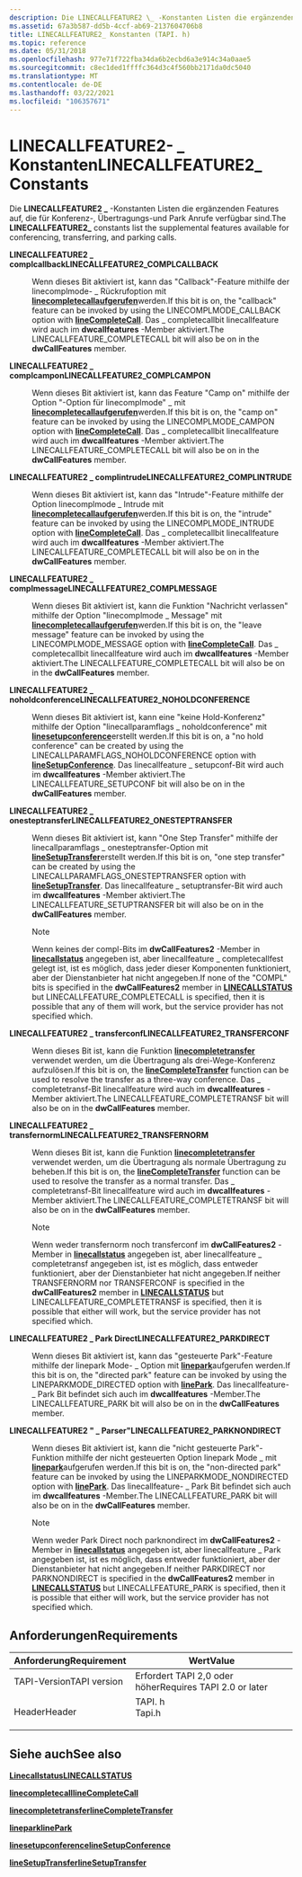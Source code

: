 ```yaml
---
description: Die LINECALLFEATURE2 \_ -Konstanten Listen die ergänzenden Features auf, die für Konferenz-, Übertragungs-und Park Anrufe verfügbar sind.
ms.assetid: 67a3b587-dd5b-4ccf-ab69-2137604706b8
title: LINECALLFEATURE2_ Konstanten (TAPI. h)
ms.topic: reference
ms.date: 05/31/2018
ms.openlocfilehash: 977e71f722fba34da6b2ecbd6a3e914c34a0aae5
ms.sourcegitcommit: c8ec1ded1ffffc364d3c4f560bb2171da0dc5040
ms.translationtype: MT
ms.contentlocale: de-DE
ms.lasthandoff: 03/22/2021
ms.locfileid: "106357671"
---
```

# <a name="linecallfeature2_-constants"></a><span data-ttu-id="251b7-103">LINECALLFEATURE2- \_ Konstanten</span><span class="sxs-lookup"><span data-stu-id="251b7-103">LINECALLFEATURE2\_ Constants</span></span>

<span data-ttu-id="251b7-104">Die **LINECALLFEATURE2 \_** -Konstanten Listen die ergänzenden Features auf, die für Konferenz-, Übertragungs-und Park Anrufe verfügbar sind.</span><span class="sxs-lookup"><span data-stu-id="251b7-104">The **LINECALLFEATURE2\_** constants list the supplemental features available for conferencing, transferring, and parking calls.</span></span>

<dl> <dt>

<span data-ttu-id="251b7-105"><span id="LINECALLFEATURE2_COMPLCALLBACK"></span><span id="linecallfeature2_complcallback"></span>**LINECALLFEATURE2 \_ complcallback**</span><span class="sxs-lookup"><span data-stu-id="251b7-105"><span id="LINECALLFEATURE2_COMPLCALLBACK"></span><span id="linecallfeature2_complcallback"></span>**LINECALLFEATURE2\_COMPLCALLBACK**</span></span>
</dt> <dd> <dl> <dt>



<span data-ttu-id="251b7-106">Wenn dieses Bit aktiviert ist, kann das "Callback"-Feature mithilfe der linecomplmode- \_ Rückrufoption mit [**linecompletecallaufgerufen**](/windows/desktop/api/Tapi/nf-tapi-linecompletecall)werden.</span><span class="sxs-lookup"><span data-stu-id="251b7-106">If this bit is on, the "callback" feature can be invoked by using the LINECOMPLMODE\_CALLBACK option with [**lineCompleteCall**](/windows/desktop/api/Tapi/nf-tapi-linecompletecall).</span></span> <span data-ttu-id="251b7-107">Das \_ completecallbit linecallfeature wird auch im **dwcallfeatures** -Member aktiviert.</span><span class="sxs-lookup"><span data-stu-id="251b7-107">The LINECALLFEATURE\_COMPLETECALL bit will also be on in the **dwCallFeatures** member.</span></span>


</dt> </dl> </dd> <dt>

<span data-ttu-id="251b7-108"><span id="LINECALLFEATURE2_COMPLCAMPON"></span><span id="linecallfeature2_complcampon"></span>**LINECALLFEATURE2 \_ complcampon**</span><span class="sxs-lookup"><span data-stu-id="251b7-108"><span id="LINECALLFEATURE2_COMPLCAMPON"></span><span id="linecallfeature2_complcampon"></span>**LINECALLFEATURE2\_COMPLCAMPON**</span></span>
</dt> <dd> <dl> <dt>



<span data-ttu-id="251b7-109">Wenn dieses Bit aktiviert ist, kann das Feature "Camp on" mithilfe der Option "-Option für linecomplmode" \_ mit [**linecompletecallaufgerufen**](/windows/desktop/api/Tapi/nf-tapi-linecompletecall)werden.</span><span class="sxs-lookup"><span data-stu-id="251b7-109">If this bit is on, the "camp on" feature can be invoked by using the LINECOMPLMODE\_CAMPON option with [**lineCompleteCall**](/windows/desktop/api/Tapi/nf-tapi-linecompletecall).</span></span> <span data-ttu-id="251b7-110">Das \_ completecallbit linecallfeature wird auch im **dwcallfeatures** -Member aktiviert.</span><span class="sxs-lookup"><span data-stu-id="251b7-110">The LINECALLFEATURE\_COMPLETECALL bit will also be on in the **dwCallFeatures** member.</span></span>


</dt> </dl> </dd> <dt>

<span data-ttu-id="251b7-111"><span id="LINECALLFEATURE2_COMPLINTRUDE"></span><span id="linecallfeature2_complintrude"></span>**LINECALLFEATURE2 \_ complintrude**</span><span class="sxs-lookup"><span data-stu-id="251b7-111"><span id="LINECALLFEATURE2_COMPLINTRUDE"></span><span id="linecallfeature2_complintrude"></span>**LINECALLFEATURE2\_COMPLINTRUDE**</span></span>
</dt> <dd> <dl> <dt>



<span data-ttu-id="251b7-112">Wenn dieses Bit aktiviert ist, kann das "Intrude"-Feature mithilfe der Option linecomplmode \_ Intrude mit [**linecompletecallaufgerufen**](/windows/desktop/api/Tapi/nf-tapi-linecompletecall)werden.</span><span class="sxs-lookup"><span data-stu-id="251b7-112">If this bit is on, the "intrude" feature can be invoked by using the LINECOMPLMODE\_INTRUDE option with [**lineCompleteCall**](/windows/desktop/api/Tapi/nf-tapi-linecompletecall).</span></span> <span data-ttu-id="251b7-113">Das \_ completecallbit linecallfeature wird auch im **dwcallfeatures** -Member aktiviert.</span><span class="sxs-lookup"><span data-stu-id="251b7-113">The LINECALLFEATURE\_COMPLETECALL bit will also be on in the **dwCallFeatures** member.</span></span>


</dt> </dl> </dd> <dt>

<span data-ttu-id="251b7-114"><span id="LINECALLFEATURE2_COMPLMESSAGE"></span><span id="linecallfeature2_complmessage"></span>**LINECALLFEATURE2 \_ complmessage**</span><span class="sxs-lookup"><span data-stu-id="251b7-114"><span id="LINECALLFEATURE2_COMPLMESSAGE"></span><span id="linecallfeature2_complmessage"></span>**LINECALLFEATURE2\_COMPLMESSAGE**</span></span>
</dt> <dd> <dl> <dt>



<span data-ttu-id="251b7-115">Wenn dieses Bit aktiviert ist, kann die Funktion "Nachricht verlassen" mithilfe der Option "linecomplmode \_ Message" mit [**linecompletecallaufgerufen**](/windows/desktop/api/Tapi/nf-tapi-linecompletecall)werden.</span><span class="sxs-lookup"><span data-stu-id="251b7-115">If this bit is on, the "leave message" feature can be invoked by using the LINECOMPLMODE\_MESSAGE option with [**lineCompleteCall**](/windows/desktop/api/Tapi/nf-tapi-linecompletecall).</span></span> <span data-ttu-id="251b7-116">Das \_ completecallbit linecallfeature wird auch im **dwcallfeatures** -Member aktiviert.</span><span class="sxs-lookup"><span data-stu-id="251b7-116">The LINECALLFEATURE\_COMPLETECALL bit will also be on in the **dwCallFeatures** member.</span></span>


</dt> </dl> </dd> <dt>

<span data-ttu-id="251b7-117"><span id="LINECALLFEATURE2_NOHOLDCONFERENCE"></span><span id="linecallfeature2_noholdconference"></span>**LINECALLFEATURE2 \_ noholdconference**</span><span class="sxs-lookup"><span data-stu-id="251b7-117"><span id="LINECALLFEATURE2_NOHOLDCONFERENCE"></span><span id="linecallfeature2_noholdconference"></span>**LINECALLFEATURE2\_NOHOLDCONFERENCE**</span></span>
</dt> <dd> <dl> <dt>



<span data-ttu-id="251b7-118">Wenn dieses Bit aktiviert ist, kann eine "keine Hold-Konferenz" mithilfe der Option "linecallparamflags \_ noholdconference" mit [**linesetupconference**](/windows/desktop/api/Tapi/nf-tapi-linesetupconference)erstellt werden.</span><span class="sxs-lookup"><span data-stu-id="251b7-118">If this bit is on, a "no hold conference" can be created by using the LINECALLPARAMFLAGS\_NOHOLDCONFERENCE option with [**lineSetupConference**](/windows/desktop/api/Tapi/nf-tapi-linesetupconference).</span></span> <span data-ttu-id="251b7-119">Das linecallfeature \_ setupconf-Bit wird auch im **dwcallfeatures** -Member aktiviert.</span><span class="sxs-lookup"><span data-stu-id="251b7-119">The LINECALLFEATURE\_SETUPCONF bit will also be on in the **dwCallFeatures** member.</span></span>


</dt> </dl> </dd> <dt>

<span data-ttu-id="251b7-120"><span id="LINECALLFEATURE2_ONESTEPTRANSFER"></span><span id="linecallfeature2_onesteptransfer"></span>**LINECALLFEATURE2 \_ onesteptransfer**</span><span class="sxs-lookup"><span data-stu-id="251b7-120"><span id="LINECALLFEATURE2_ONESTEPTRANSFER"></span><span id="linecallfeature2_onesteptransfer"></span>**LINECALLFEATURE2\_ONESTEPTRANSFER**</span></span>
</dt> <dd> <dl> <dt>



<span data-ttu-id="251b7-121">Wenn dieses Bit aktiviert ist, kann "One Step Transfer" mithilfe der linecallparamflags \_ onesteptransfer-Option mit [**lineSetupTransfer**](/windows/desktop/api/Tapi/nf-tapi-linesetuptransfer)erstellt werden.</span><span class="sxs-lookup"><span data-stu-id="251b7-121">If this bit is on, "one step transfer" can be created by using the LINECALLPARAMFLAGS\_ONESTEPTRANSFER option with [**lineSetupTransfer**](/windows/desktop/api/Tapi/nf-tapi-linesetuptransfer).</span></span> <span data-ttu-id="251b7-122">Das linecallfeature \_ setuptransfer-Bit wird auch im **dwcallfeatures** -Member aktiviert.</span><span class="sxs-lookup"><span data-stu-id="251b7-122">The LINECALLFEATURE\_SETUPTRANSFER bit will also be on in the **dwCallFeatures** member.</span></span>

> [!Note]  
> <span data-ttu-id="251b7-123">Wenn keines der compl-Bits im **dwCallFeatures2** -Member in [**linecallstatus**](/windows/desktop/api/Tapi/ns-tapi-linecallstatus) angegeben ist, aber linecallfeature \_ completecallfest gelegt ist, ist es möglich, dass jeder dieser Komponenten funktioniert, aber der Dienstanbieter hat nicht angegeben.</span><span class="sxs-lookup"><span data-stu-id="251b7-123">If none of the "COMPL" bits is specified in the **dwCallFeatures2** member in [**LINECALLSTATUS**](/windows/desktop/api/Tapi/ns-tapi-linecallstatus) but LINECALLFEATURE\_COMPLETECALL is specified, then it is possible that any of them will work, but the service provider has not specified which.</span></span>

 


</dt> </dl> </dd> <dt>

<span data-ttu-id="251b7-124"><span id="LINECALLFEATURE2_TRANSFERCONF"></span><span id="linecallfeature2_transferconf"></span>**LINECALLFEATURE2 \_ transferconf**</span><span class="sxs-lookup"><span data-stu-id="251b7-124"><span id="LINECALLFEATURE2_TRANSFERCONF"></span><span id="linecallfeature2_transferconf"></span>**LINECALLFEATURE2\_TRANSFERCONF**</span></span>
</dt> <dd> <dl> <dt>



<span data-ttu-id="251b7-125">Wenn dieses Bit ist, kann die Funktion [**linecompletetransfer**](/windows/desktop/api/Tapi/nf-tapi-linecompletetransfer) verwendet werden, um die Übertragung als drei-Wege-Konferenz aufzulösen.</span><span class="sxs-lookup"><span data-stu-id="251b7-125">If this bit is on, the [**lineCompleteTransfer**](/windows/desktop/api/Tapi/nf-tapi-linecompletetransfer) function can be used to resolve the transfer as a three-way conference.</span></span> <span data-ttu-id="251b7-126">Das \_ completetransf-Bit linecallfeature wird auch im **dwcallfeatures** -Member aktiviert.</span><span class="sxs-lookup"><span data-stu-id="251b7-126">The LINECALLFEATURE\_COMPLETETRANSF bit will also be on in the **dwCallFeatures** member.</span></span>


</dt> </dl> </dd> <dt>

<span data-ttu-id="251b7-127"><span id="LINECALLFEATURE2_TRANSFERNORM"></span><span id="linecallfeature2_transfernorm"></span>**LINECALLFEATURE2 \_ transfernorm**</span><span class="sxs-lookup"><span data-stu-id="251b7-127"><span id="LINECALLFEATURE2_TRANSFERNORM"></span><span id="linecallfeature2_transfernorm"></span>**LINECALLFEATURE2\_TRANSFERNORM**</span></span>
</dt> <dd> <dl> <dt>



<span data-ttu-id="251b7-128">Wenn dieses Bit ist, kann die Funktion [**linecompletetransfer**](/windows/desktop/api/Tapi/nf-tapi-linecompletetransfer) verwendet werden, um die Übertragung als normale Übertragung zu beheben.</span><span class="sxs-lookup"><span data-stu-id="251b7-128">If this bit is on, the [**lineCompleteTransfer**](/windows/desktop/api/Tapi/nf-tapi-linecompletetransfer) function can be used to resolve the transfer as a normal transfer.</span></span> <span data-ttu-id="251b7-129">Das \_ completetransf-Bit linecallfeature wird auch im **dwcallfeatures** -Member aktiviert.</span><span class="sxs-lookup"><span data-stu-id="251b7-129">The LINECALLFEATURE\_COMPLETETRANSF bit will also be on in the **dwCallFeatures** member.</span></span>

> [!Note]  
> <span data-ttu-id="251b7-130">Wenn weder transfernorm noch transferconf im **dwCallFeatures2** -Member in [**linecallstatus**](/windows/desktop/api/Tapi/ns-tapi-linecallstatus) angegeben ist, aber linecallfeature \_ completetransf angegeben ist, ist es möglich, dass entweder funktioniert, aber der Dienstanbieter hat nicht angegeben.</span><span class="sxs-lookup"><span data-stu-id="251b7-130">If neither TRANSFERNORM nor TRANSFERCONF is specified in the **dwCallFeatures2** member in [**LINECALLSTATUS**](/windows/desktop/api/Tapi/ns-tapi-linecallstatus) but LINECALLFEATURE\_COMPLETETRANSF is specified, then it is possible that either will work, but the service provider has not specified which.</span></span>

 


</dt> </dl> </dd> <dt>

<span data-ttu-id="251b7-131"><span id="LINECALLFEATURE2_PARKDIRECT"></span><span id="linecallfeature2_parkdirect"></span>**LINECALLFEATURE2 \_ Park Direct**</span><span class="sxs-lookup"><span data-stu-id="251b7-131"><span id="LINECALLFEATURE2_PARKDIRECT"></span><span id="linecallfeature2_parkdirect"></span>**LINECALLFEATURE2\_PARKDIRECT**</span></span>
</dt> <dd> <dl> <dt>



<span data-ttu-id="251b7-132">Wenn dieses Bit aktiviert ist, kann das "gesteuerte Park"-Feature mithilfe der linepark Mode- \_ Option mit [**linepark**](/windows/desktop/api/Tapi/nf-tapi-linepark)aufgerufen werden.</span><span class="sxs-lookup"><span data-stu-id="251b7-132">If this bit is on, the "directed park" feature can be invoked by using the LINEPARKMODE\_DIRECTED option with [**linePark**](/windows/desktop/api/Tapi/nf-tapi-linepark).</span></span> <span data-ttu-id="251b7-133">Das linecallfeature- \_ Park Bit befindet sich auch im **dwcallfeatures** -Member.</span><span class="sxs-lookup"><span data-stu-id="251b7-133">The LINECALLFEATURE\_PARK bit will also be on in the **dwCallFeatures** member.</span></span>


</dt> </dl> </dd> <dt>

<span data-ttu-id="251b7-134"><span id="LINECALLFEATURE2_PARKNONDIRECT"></span><span id="linecallfeature2_parknondirect"></span>**LINECALLFEATURE2 " \_ Parser"**</span><span class="sxs-lookup"><span data-stu-id="251b7-134"><span id="LINECALLFEATURE2_PARKNONDIRECT"></span><span id="linecallfeature2_parknondirect"></span>**LINECALLFEATURE2\_PARKNONDIRECT**</span></span>
</dt> <dd> <dl> <dt>



<span data-ttu-id="251b7-135">Wenn dieses Bit aktiviert ist, kann die "nicht gesteuerte Park"-Funktion mithilfe der nicht gesteuerten Option linepark Mode \_ mit [**linepark**](/windows/desktop/api/Tapi/nf-tapi-linepark)aufgerufen werden.</span><span class="sxs-lookup"><span data-stu-id="251b7-135">If this bit is on, the "non-directed park" feature can be invoked by using the LINEPARKMODE\_NONDIRECTED option with [**linePark**](/windows/desktop/api/Tapi/nf-tapi-linepark).</span></span> <span data-ttu-id="251b7-136">Das linecallfeature- \_ Park Bit befindet sich auch im **dwcallfeatures** -Member.</span><span class="sxs-lookup"><span data-stu-id="251b7-136">The LINECALLFEATURE\_PARK bit will also be on in the **dwCallFeatures** member.</span></span>

> [!Note]  
> <span data-ttu-id="251b7-137">Wenn weder Park Direct noch parknondirect im **dwCallFeatures2** -Member in [**linecallstatus**](/windows/desktop/api/Tapi/ns-tapi-linecallstatus) angegeben ist, aber linecallfeature \_ Park angegeben ist, ist es möglich, dass entweder funktioniert, aber der Dienstanbieter hat nicht angegeben.</span><span class="sxs-lookup"><span data-stu-id="251b7-137">If neither PARKDIRECT nor PARKNONDIRECT is specified in the **dwCallFeatures2** member in [**LINECALLSTATUS**](/windows/desktop/api/Tapi/ns-tapi-linecallstatus) but LINECALLFEATURE\_PARK is specified, then it is possible that either will work, but the service provider has not specified which.</span></span>

 


</dt> </dl> </dd> </dl>

## <a name="requirements"></a><span data-ttu-id="251b7-138">Anforderungen</span><span class="sxs-lookup"><span data-stu-id="251b7-138">Requirements</span></span>



| <span data-ttu-id="251b7-139">Anforderung</span><span class="sxs-lookup"><span data-stu-id="251b7-139">Requirement</span></span> | <span data-ttu-id="251b7-140">Wert</span><span class="sxs-lookup"><span data-stu-id="251b7-140">Value</span></span> |
|-------------------------|-----------------------------------------------------------------------------------|
| <span data-ttu-id="251b7-141">TAPI-Version</span><span class="sxs-lookup"><span data-stu-id="251b7-141">TAPI version</span></span><br/> | <span data-ttu-id="251b7-142">Erfordert TAPI 2,0 oder höher</span><span class="sxs-lookup"><span data-stu-id="251b7-142">Requires TAPI 2.0 or later</span></span><br/>                                             |
| <span data-ttu-id="251b7-143">Header</span><span class="sxs-lookup"><span data-stu-id="251b7-143">Header</span></span><br/>       | <dl> <span data-ttu-id="251b7-144"><dt>TAPI. h</dt></span><span class="sxs-lookup"><span data-stu-id="251b7-144"><dt>Tapi.h</dt></span></span> </dl> |



## <a name="see-also"></a><span data-ttu-id="251b7-145">Siehe auch</span><span class="sxs-lookup"><span data-stu-id="251b7-145">See also</span></span>

<dl> <dt>

[<span data-ttu-id="251b7-146">**Linecallstatus**</span><span class="sxs-lookup"><span data-stu-id="251b7-146">**LINECALLSTATUS**</span></span>](/windows/desktop/api/Tapi/ns-tapi-linecallstatus)
</dt> <dt>

[<span data-ttu-id="251b7-147">**linecompletecall**</span><span class="sxs-lookup"><span data-stu-id="251b7-147">**lineCompleteCall**</span></span>](/windows/desktop/api/Tapi/nf-tapi-linecompletecall)
</dt> <dt>

[<span data-ttu-id="251b7-148">**linecompletetransfer**</span><span class="sxs-lookup"><span data-stu-id="251b7-148">**lineCompleteTransfer**</span></span>](/windows/desktop/api/Tapi/nf-tapi-linecompletetransfer)
</dt> <dt>

[<span data-ttu-id="251b7-149">**linepark**</span><span class="sxs-lookup"><span data-stu-id="251b7-149">**linePark**</span></span>](/windows/desktop/api/Tapi/nf-tapi-linepark)
</dt> <dt>

[<span data-ttu-id="251b7-150">**linesetupconference**</span><span class="sxs-lookup"><span data-stu-id="251b7-150">**lineSetupConference**</span></span>](/windows/desktop/api/Tapi/nf-tapi-linesetupconference)
</dt> <dt>

[<span data-ttu-id="251b7-151">**lineSetupTransfer**</span><span class="sxs-lookup"><span data-stu-id="251b7-151">**lineSetupTransfer**</span></span>](/windows/desktop/api/Tapi/nf-tapi-linesetuptransfer)
</dt> </dl>

 

 




